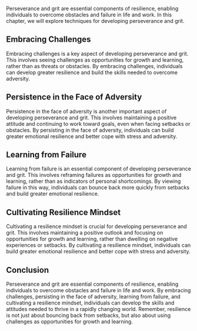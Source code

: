 
Perseverance and grit are essential components of resilience, enabling individuals to overcome obstacles and failure in life and work. In this chapter, we will explore techniques for developing perseverance and grit.

Embracing Challenges
--------------------

Embracing challenges is a key aspect of developing perseverance and grit. This involves seeing challenges as opportunities for growth and learning, rather than as threats or obstacles. By embracing challenges, individuals can develop greater resilience and build the skills needed to overcome adversity.

Persistence in the Face of Adversity
------------------------------------

Persistence in the face of adversity is another important aspect of developing perseverance and grit. This involves maintaining a positive attitude and continuing to work toward goals, even when facing setbacks or obstacles. By persisting in the face of adversity, individuals can build greater emotional resilience and better cope with stress and adversity.

Learning from Failure
---------------------

Learning from failure is an essential component of developing perseverance and grit. This involves reframing failures as opportunities for growth and learning, rather than as indicators of personal shortcomings. By viewing failure in this way, individuals can bounce back more quickly from setbacks and build greater emotional resilience.

Cultivating Resilience Mindset
------------------------------

Cultivating a resilience mindset is crucial for developing perseverance and grit. This involves maintaining a positive outlook and focusing on opportunities for growth and learning, rather than dwelling on negative experiences or setbacks. By cultivating a resilience mindset, individuals can build greater emotional resilience and better cope with stress and adversity.

Conclusion
----------

Perseverance and grit are essential components of resilience, enabling individuals to overcome obstacles and failure in life and work. By embracing challenges, persisting in the face of adversity, learning from failure, and cultivating a resilience mindset, individuals can develop the skills and attitudes needed to thrive in a rapidly changing world. Remember, resilience is not just about bouncing back from setbacks, but also about using challenges as opportunities for growth and learning.
